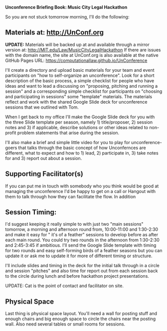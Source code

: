 **Unconference Briefing Book: Music City Legal Hackathon**


So you are not stuck tomorrow morning, I'll do the following:

## Materials at: http://UnConf.org

**UPDATE:** Materials will be backed up at and available through a mirror version at: http://MIT.edu/Law/MusicCityLegalHackathon  If there are issues with the domain name, the site at UnConf.org is also available at the native GitHub Pages URL: https://computationallaw.github.io/UnConference  

I'll create a directory and upload basic materials for your team and event participants on "how to self-organize an unconference".  Look for a short description of the basic process, a simple checklist for people who have ideas and want to lead a discussing on "proposing, pitching and running a session" and a corresponding simple checklist for participants on "choosing and participating in sessions"  some "template" materials. The materials reflect and work with the shared Google Slide deck for unconference sessions that we outlined with Tom. 

When I get back to my office I'll make the Google Slide deck for you with the three Slide template per season, namely 1) title/proposer, 2) session notes and 3) if applicable, describe solutions or other ideas related to non-profit problem statements that arise during the session. 

I'll also make a brief and simple little video for you to play for unconference-goers that talks through the basic concept of how Unconfernces are different, what to expect and how to 1) lead, 2) participate in, 3) take notes for and 3) report out about a session. 

   
## Supporting Facilitator(s) 

If you can put me in touch with somebody who you think would be good at managing the unconference I'd be happy to get on a call or Hangout with them to talk through how they can facilitate the flow.  In addition 

##  Session Timing: 

I'd suggest keeping it really simple to with just two "main sessions" tomorrow, a morning and afternoon round from, 10:00-11:00 and 1:30-2:30 and make it easy for " it's of a feather" sessions to develop before as after each main round. You could try two rounds in the afternoon from 1:30-2:30 and 2:45-3:45 if ambitious. I'll send the Google Slide template with timing for two rounds and easy self-forming birds of a feather seasons but you can update it or ask me to update it for more of different timing or structure.  

I'll include slides and timing in the deck for the initial talk through in a circle and session "pitches" and also time for report out from each session back to the circle during lunch and before hackathon project presentations.  

UPDATE: Cat is the point of contact and facilitator on site.

## Physical Space 

Last thing is physical space layout. You'll need a wall for posting stuff and enough chairs and big enough space to circle the chairs near the posting wall.  Also need several tables or small rooms for sessions.  
